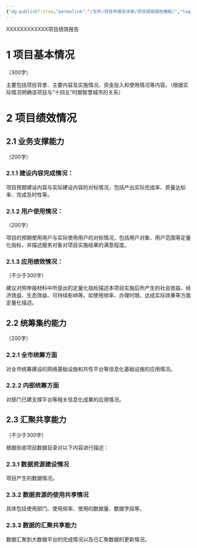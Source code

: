 ```yaml
---
{"dg-publish":true,"permalink":"/文件/项目申报及评审/项目绩效报告模板/","tags":["项目申报及评审"]}
---
```


XXXXXXXXXXXX项目绩效报告

 

 

# 1 项目基本情况

（300字）

主要包括项目背景、主要内容及实施情况、资金投入和使用情况等内容。（根据实际情况明确该项目与“十四五”时期智慧城市的关系）

# 2 项目绩效情况

## 2.1 业务支撑能力

（200字）

### 2.1.1 建设内容完成情况：

项目预期建设内容与实际建设内容的对标情况，包括产出实际完成率、质量达标率、完成及时性等。

### 2.1.2 用户使用情况：

（200字）

项目的预期使用用户与实际使用用户的对标情况，包括用户对象、用户范围等定量化指标，并描述服务对象对项目实施结果的满意程度。

### 2.1.3 应用绩效情况：

（不少于300字）

建议对照申报材料中所提出的定量化指标描述本项目实施后所产生的社会效益、经济效益、生态效益、可持续影响等。如使用频率、办理时限、达成实际效果等方面定量化描述。

## 2.2 统筹集约能力

（200字）

### 2.2.1 全市统筹方面

  对全市统筹建设的网络基础设施和共性平台等信息化基础设施的应用情况。

### 2.2.2 内部统筹方面

  对部门已建支撑平台等相关信息化成果的应用情况。

## 2.3 汇聚共享能力

（不少于300字）

  根据验收项目数据目录对以下内容进行描述：

### 2.3.1 数据资源建设情况

  项目产生的数据情况。

### 2.3.2 数据资源的使用共享情况

具体包括使用部门、使用频率、使用的数据量、数据字段等。

### 2.3.3 数据的汇聚共享能力

数据汇聚到大数据平台的完成情况以及已汇聚数据的更新情况。